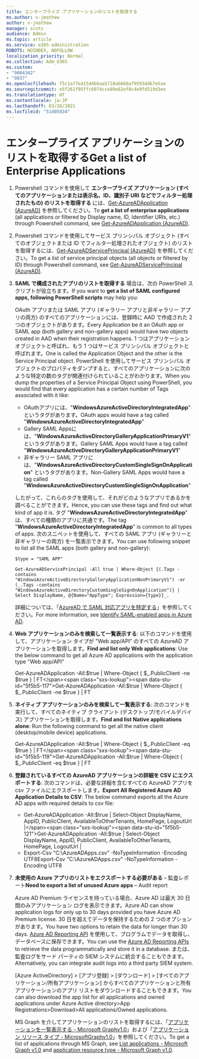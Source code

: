 ```yaml
---
title: エンタープライズ アプリケーションのリストを取得する
ms.author: v-jmathew
author: v-jmathew
manager: scotv
audience: Admin
ms.topic: article
ms.service: o365-administration
ROBOTS: NOINDEX, NOFOLLOW
localization_priority: Normal
ms.collection: Adm_O365
ms.custom:
- "9004342"
- "9837"
ms.openlocfilehash: f5c1a77e415d4bbaa5718a6668af95934db7e5ae
ms.sourcegitcommit: e5f261f95ffc6074cce89e62ef8c4e9fd519d3ee
ms.translationtype: HT
ms.contentlocale: ja-JP
ms.lasthandoff: 03/26/2021
ms.locfileid: "51405834"
---
```

# <a name="get-a-list-of-enterprise-applications"></a><span data-ttu-id="5f5b5-102">エンタープライズ アプリケーションのリストを取得する</span><span class="sxs-lookup"><span data-stu-id="5f5b5-102">Get a list of Enterprise Applications</span></span>

1. <span data-ttu-id="5f5b5-103">Powershell コマンドを使用して **エンタープライズ アプリケーション (すべてのアプリケーションまたは表示名、ID、識別子 URI などでフィルター処理されたもの) のリストを取得する** には、[Get-AzureADApplication (AzureAD)](https://docs.microsoft.com/powershell/module/azuread/get-azureadapplication) を参照してください。</span><span class="sxs-lookup"><span data-stu-id="5f5b5-103">To **get a list of enterprise applications** (all applications or filtered by Display name, ID, Identifier URIs, etc.) through Powershell command, see [Get-AzureADApplication (AzureAD)](https://docs.microsoft.com/powershell/module/azuread/get-azureadapplication).</span></span>
2. <span data-ttu-id="5f5b5-104">Powershell コマンドを使用してサービス プリンシパル オブジェクト (すべてのオブジェクトまたは ID でフィルター処理されたオブジェクト) のリストを取得するには、[Get-AzureADServicePrincipal (AzureAD)](https://docs.microsoft.com/powershell/module/azuread/get-azureadserviceprincipal) を参照してください。</span><span class="sxs-lookup"><span data-stu-id="5f5b5-104">To get a list of service principal objects (all objects or filtered by ID) through Powershell command, see [Get-AzureADServicePrincipal (AzureAD)](https://docs.microsoft.com/powershell/module/azuread/get-azureadserviceprincipal).</span></span>
3. <span data-ttu-id="5f5b5-105">**SAML で構成されたアプリのリストを取得する** 場合は、次の PowerShell スクリプトが役立ちます。</span><span class="sxs-lookup"><span data-stu-id="5f5b5-105">If you want to **get a list of SAML configured apps, following PowerShell scripts** may help you:</span></span>

    <span data-ttu-id="5f5b5-106">OAuth アプリまたは SAML アプリ (ギャラリー アプリと非ギャラリー アプリの両方) のすべてのアプリケーションには、登録時に AAD で作成された 2 つのオブジェクトがあります。</span><span class="sxs-lookup"><span data-stu-id="5f5b5-106">Every Application be it an OAuth app or SAML app (both gallery and non-gallery apps) would have two objects created in AAD when their registration happens.</span></span> <span data-ttu-id="5f5b5-107">1 つはアプリケーション オブジェクトと呼ばれ、もう 1 つはサービス プリンシパル オブジェクトと呼ばれます。</span><span class="sxs-lookup"><span data-stu-id="5f5b5-107">One is called the Application Object and the other is the Service Principal object.</span></span> <span data-ttu-id="5f5b5-108">PowerShell を使用してサービス プリンシパル オブジェクトのプロパティをダンプすると、すべてのアプリケーションに次のような特定の数のタグが関連付けられていることがわかります。</span><span class="sxs-lookup"><span data-stu-id="5f5b5-108">When you dump the properties of a Service Principal Object using PowerShell, you would find that every application has a certain number of Tags associated with it like:</span></span>

    - <span data-ttu-id="5f5b5-109">OAuthアプリには、"**WindowsAzureActiveDirectoryIntegratedApp**" というタグがあります。</span><span class="sxs-lookup"><span data-stu-id="5f5b5-109">OAuth apps would have a tag called "**WindowsAzureActiveDirectoryIntegratedApp**"</span></span>
    - <span data-ttu-id="5f5b5-110">Gallery SAML Appsには、"**WindowsAzureActiveDirectoryGalleryApplicationPrimaryV1**" というタグがあります。</span><span class="sxs-lookup"><span data-stu-id="5f5b5-110">Gallery SAML Apps would have a tag called "**WindowsAzureActiveDirectoryGalleryApplicationPrimaryV1**"</span></span>
    - <span data-ttu-id="5f5b5-111">非ギャラリー SAML アプリには、"**WindowsAzureActiveDirectoryCustomSingleSignOnApplication**" というタグがあります。</span><span class="sxs-lookup"><span data-stu-id="5f5b5-111">Non-Gallery SAML Apps would have a tag called "**WindowsAzureActiveDirectoryCustomSingleSignOnApplication**"</span></span>

    <span data-ttu-id="5f5b5-112">したがって、これらのタグを使用して、それがどのようなアプリであるかを調べることができます。</span><span class="sxs-lookup"><span data-stu-id="5f5b5-112">Hence, you can use these tags and find out what kind of app it is.</span></span> <span data-ttu-id="5f5b5-113">タグ "**WindowsAzureActiveDirectoryIntegratedApp**" は、すべての種類のアプリに共通です。</span><span class="sxs-lookup"><span data-stu-id="5f5b5-113">The tag "**WindowsAzureActiveDirectoryIntegratedApp**" is common to all types of apps.</span></span> <span data-ttu-id="5f5b5-114">次のスニペットを使用して、すべての SAML アプリ (ギャラリーと非ギャラリーの両方) を一覧表示できます。</span><span class="sxs-lookup"><span data-stu-id="5f5b5-114">You can use following snippet to list all the SAML apps (both gallery and non-gallery):</span></span>

    `$type = "SAML APP"`

    `Get-AzureADServicePrincipal -All true | Where-Object {(.Tags -contains "WindowsAzureActiveDirectoryGalleryApplicationNonPrimaryV1") -or (_.Tags -contains "WindowsAzureActiveDirectoryCustomSingleSignOnApplication")} | Select DisplayName, @{Name="AppType"; Expression={type}}_.`

    <span data-ttu-id="5f5b5-115">詳細については、「[AzureAD で SAML 対応アプリを特定する](https://docs.microsoft.com/answers/questions/24259/identify-saml-enabled-apps-in-azure-ad.html)」を参照してください。</span><span class="sxs-lookup"><span data-stu-id="5f5b5-115">For more information, see [Identify SAML-enabled apps in Azure AD](https://docs.microsoft.com/answers/questions/24259/identify-saml-enabled-apps-in-azure-ad.html).</span></span>

4. <span data-ttu-id="5f5b5-116">**Web アプリケーションのみを検索して一覧表示する**: 以下のコマンドを使用して、アプリケーション タイプが "Web app/API" のすべての AzureAD アプリケーションを取得します。</span><span class="sxs-lookup"><span data-stu-id="5f5b5-116">**Find and list only Web applications**: Use the below command to get all Azure AD applications with the application type "Web app/API"</span></span>

    <span data-ttu-id="5f5b5-117">Get-AzureADApplication -All:$true | Where-Object { $_.PublicClient -ne $true } | FT</span><span class="sxs-lookup"><span data-stu-id="5f5b5-117">Get-AzureADApplication -All:$true | Where-Object { $_.PublicClient -ne $true } | FT</span></span>
5. <span data-ttu-id="5f5b5-118">**ネイティブ アプリケーションのみを検索して一覧表示する**: 次のコマンドを実行して、すべてのネイティブ クライアント (デスクトップ/モバイルデバイス) アプリケーションを取得します。</span><span class="sxs-lookup"><span data-stu-id="5f5b5-118">**Find and list Native applications alone**: Run the following command to get all the native client (desktop/mobile device) applications.</span></span>

    <span data-ttu-id="5f5b5-119">Get-AzureADApplication -All:$true | Where-Object { $_.PublicClient -eq $true } | FT</span><span class="sxs-lookup"><span data-stu-id="5f5b5-119">Get-AzureADApplication -All:$true | Where-Object { $_.PublicClient -eq $true } | FT</span></span>
6. <span data-ttu-id="5f5b5-120">**登録されているすべての AzureAD アプリケーションの詳細を CSV にエクスポートする**: 次のコマンドは、必要な詳細を含むすべての AzureAD アプリを csv ファイルにエクスポートします。</span><span class="sxs-lookup"><span data-stu-id="5f5b5-120">**Export All Registered Azure AD Application Details to CSV**: The below command exports all the Azure AD apps with required details to csv file:</span></span>

    - <span data-ttu-id="5f5b5-121">Get-AzureADApplication -All:$true | Select-Object DisplayName, AppID, PublicClient, AvailableToOtherTenants, HomePage, LogoutUrl |</span><span class="sxs-lookup"><span data-stu-id="5f5b5-121">Get-AzureADApplication -All:$true | Select-Object DisplayName, AppID, PublicClient, AvailableToOtherTenants, HomePage, LogoutUrl |</span></span>
    - <span data-ttu-id="5f5b5-122">Export-Csv "C:\AzureADApps.csv" -NoTypeInformation -Encoding UTF8</span><span class="sxs-lookup"><span data-stu-id="5f5b5-122">Export-Csv "C:\AzureADApps.csv" -NoTypeInformation -Encoding UTF8</span></span>

7. <span data-ttu-id="5f5b5-123">**未使用の Azure アプリのリストをエクスポートする必要がある** – 監査レポート</span><span class="sxs-lookup"><span data-stu-id="5f5b5-123">**Need to export a list of unused Azure apps** – Audit report</span></span>

    <span data-ttu-id="5f5b5-124">Azure AD Premium ライセンスを持っている場合、Azure AD は最大 30 日間のみアプリケーション ログを表示できます。</span><span class="sxs-lookup"><span data-stu-id="5f5b5-124">Azure AD can show application logs for only up to 30 days provided you have Azure AD Premium license.</span></span>
    <span data-ttu-id="5f5b5-125">30 日を超えてデータを保持するための 2 つのオプションがあります。</span><span class="sxs-lookup"><span data-stu-id="5f5b5-125">You have two options to retain the data for longer than 30 days.</span></span> <span data-ttu-id="5f5b5-126">[Azure AD Reporting API](https://docs.microsoft.com/azure/active-directory/reports-monitoring/concept-reporting-api) を使用して、プログラムでデータを取得し、データベースに保存できます。</span><span class="sxs-lookup"><span data-stu-id="5f5b5-126">You can use the [Azure AD Reporting APIs](https://docs.microsoft.com/azure/active-directory/reports-monitoring/concept-reporting-api) to retrieve the data programmatically and store it in a database.</span></span> <span data-ttu-id="5f5b5-127">または、監査ログをサード パーティの SIEM システムに統合することもできます。</span><span class="sxs-lookup"><span data-stu-id="5f5b5-127">Alternatively, you can integrate audit logs into a third party SIEM system.</span></span>

    <span data-ttu-id="5f5b5-128">[Azure ActiveDirectory] > [アプリ登録] > [ダウンロード] > [すべてのアプリケーション/所有アプリケーション] からすべてのアプリケーションと所有アプリケーションのアプリ リストをダウンロードすることもできます。</span><span class="sxs-lookup"><span data-stu-id="5f5b5-128">You can also download the app list for all applications and owned applications under Azure Active directory>App Registrations>Download>All applications/Owned applications.</span></span>

    <span data-ttu-id="5f5b5-129">MS Graph を介してアプリケーションのリストを取得するには、「[アプリケーションを一覧表示する - Microsoft Graphv1.0](https://docs.microsoft.com/graph/api/application-list)」および「[アプリケーション リソース タイプ - MicrosoftGraphv1.0](https://docs.microsoft.com/graph/api/resources/application)」を参照してください。</span><span class="sxs-lookup"><span data-stu-id="5f5b5-129">To get a list of applications through MS Graph, see [List applications - Microsoft Graph v1.0](https://docs.microsoft.com/graph/api/application-list) and [application resource type - Microsoft Graph v1.0](https://docs.microsoft.com/graph/api/resources/application).</span></span>
